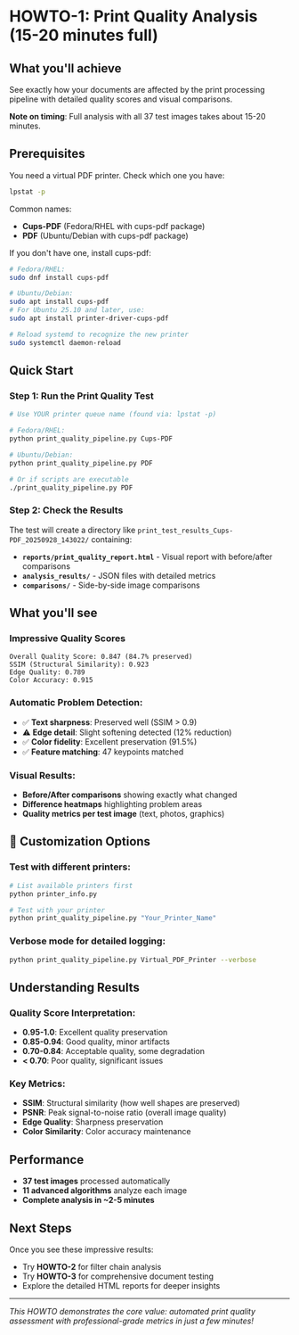 # HOWTO-1: Print Quality Analysis (15-20 minutes full)

## What you'll achieve

See exactly how your documents are affected by the print processing pipeline with detailed quality scores and visual comparisons.

**Note on timing**: Full analysis with all 37 test images takes about 15-20 minutes.

## Prerequisites

You need a virtual PDF printer. Check which one you have:

```bash
lpstat -p
```

Common names:

- **Cups-PDF** (Fedora/RHEL with cups-pdf package)
- **PDF** (Ubuntu/Debian with cups-pdf package)

If you don't have one, install cups-pdf:

```bash
# Fedora/RHEL:
sudo dnf install cups-pdf

# Ubuntu/Debian:
sudo apt install cups-pdf
# For Ubuntu 25.10 and later, use:
sudo apt install printer-driver-cups-pdf

# Reload systemd to recognize the new printer
sudo systemctl daemon-reload
```

## Quick Start

### Step 1: Run the Print Quality Test

```bash
# Use YOUR printer queue name (found via: lpstat -p)

# Fedora/RHEL:
python print_quality_pipeline.py Cups-PDF

# Ubuntu/Debian:
python print_quality_pipeline.py PDF

# Or if scripts are executable
./print_quality_pipeline.py PDF
```

### Step 2: Check the Results

The test will create a directory like `print_test_results_Cups-PDF_20250928_143022/` containing:

- **`reports/print_quality_report.html`** - Visual report with before/after comparisons
- **`analysis_results/`** - JSON files with detailed metrics
- **`comparisons/`** - Side-by-side image comparisons

## What you'll see

### Impressive Quality Scores

```text
Overall Quality Score: 0.847 (84.7% preserved)
SSIM (Structural Similarity): 0.923
Edge Quality: 0.789
Color Accuracy: 0.915
```

### Automatic Problem Detection:

- ✅ **Text sharpness**: Preserved well (SSIM > 0.9)
- ⚠️ **Edge detail**: Slight softening detected (12% reduction)
- ✅ **Color fidelity**: Excellent preservation (91.5%)
- ✅ **Feature matching**: 47 keypoints matched

### Visual Results:

- **Before/After comparisons** showing exactly what changed
- **Difference heatmaps** highlighting problem areas
- **Quality metrics per test image** (text, photos, graphics)

## 🔧 Customization Options

### Test with different printers:

```bash
# List available printers first
python printer_info.py

# Test with your printer
python print_quality_pipeline.py "Your_Printer_Name"
```

### Verbose mode for detailed logging:

```bash
python print_quality_pipeline.py Virtual_PDF_Printer --verbose
```

## Understanding Results

### Quality Score Interpretation:

- **0.95-1.0**: Excellent quality preservation
- **0.85-0.94**: Good quality, minor artifacts
- **0.70-0.84**: Acceptable quality, some degradation
- **< 0.70**: Poor quality, significant issues

### Key Metrics:

- **SSIM**: Structural similarity (how well shapes are preserved)
- **PSNR**: Peak signal-to-noise ratio (overall image quality)  
- **Edge Quality**: Sharpness preservation
- **Color Similarity**: Color accuracy maintenance

## Performance

- **37 test images** processed automatically
- **11 advanced algorithms** analyze each image
- **Complete analysis in ~2-5 minutes**

## Next Steps

Once you see these impressive results:

- Try **HOWTO-2** for filter chain analysis
- Try **HOWTO-3** for comprehensive document testing
- Explore the detailed HTML reports for deeper insights

---
*This HOWTO demonstrates the core value: automated print quality assessment with professional-grade metrics in just a few minutes!*
